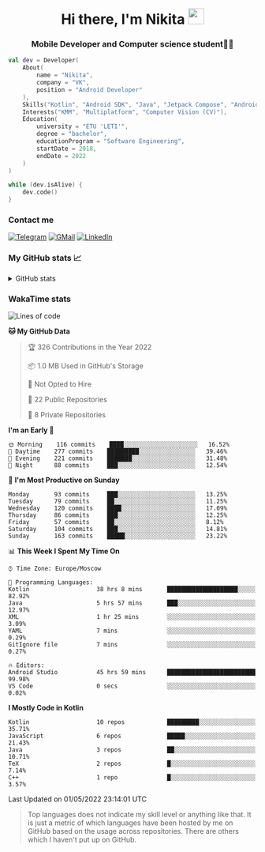 <h1 align="center">
Hi there, I'm Nikita 
<img src="https://github.com/blackcater/blackcater/raw/main/images/Hi.gif" height="32"/>
</h1>
<h3 align="center">Mobile Developer and Computer science student👨‍💻</h3>

```kotlin
val dev = Developer(
    About(
        name = "Nikita",
        company = "VK",
        position = "Android Developer"
    ),
    Skills("Kotlin", "Android SDK", "Java", "Jetpack Compose", "Android Jetpack"),
    Interests("KMM", "Multiplatform", "Computer Vision (CV)"),
    Education(
        university = "ETU 'LETI'",
        degree = "bachelor",
        educationProgram = "Software Engineering",
        startDate = 2018,
        endDate = 2022
    )
)

while (dev.isAlive) {
    dev.code()
}
```

### Contact me

[![Telegram](https://img.shields.io/badge/Telegram-white?style=for-the-badge&logo=telegram&logoColor=29e9ea)](https://t.me/po4yka)
[![GMail](https://img.shields.io/badge/Gmail-white?style=for-the-badge&logo=gmail&logoColor=d14836)](mailto:pochaev.nik@gmail.com)
[![LinkedIn](https://img.shields.io/badge/linkedin%20-white.svg?&style=for-the-badge&logo=linkedin&logoColor=%230077B5)](https://www.linkedin.com/in/nikita-pochaev-415b5a1a1)

### My GitHub stats 📈

<details>
  <summary>GitHub stats</summary>
  <p align="center">
    <img src="https://github-readme-stats.vercel.app/api?username=po4yka&show_icons=true&theme=dark" />
  </p>
</details>

### WakaTime stats

<!--START_SECTION:waka-->
![Lines of code](https://img.shields.io/badge/From%20Hello%20World%20I%27ve%20Written-1%20Million%20lines%20of%20code-blue)

**🐱 My GitHub Data** 

> 🏆 326 Contributions in the Year 2022
 > 
> 📦 1.0 MB Used in GitHub's Storage 
 > 
> 🚫 Not Opted to Hire
 > 
> 📜 22 Public Repositories 
 > 
> 🔑 8 Private Repositories  
 > 
**I'm an Early 🐤** 

```text
🌞 Morning    116 commits    ████░░░░░░░░░░░░░░░░░░░░░   16.52% 
🌆 Daytime    277 commits    █████████░░░░░░░░░░░░░░░░   39.46% 
🌃 Evening    221 commits    ███████░░░░░░░░░░░░░░░░░░   31.48% 
🌙 Night      88 commits     ███░░░░░░░░░░░░░░░░░░░░░░   12.54%

```
📅 **I'm Most Productive on Sunday** 

```text
Monday       93 commits     ███░░░░░░░░░░░░░░░░░░░░░░   13.25% 
Tuesday      79 commits     ██░░░░░░░░░░░░░░░░░░░░░░░   11.25% 
Wednesday    120 commits    ████░░░░░░░░░░░░░░░░░░░░░   17.09% 
Thursday     86 commits     ███░░░░░░░░░░░░░░░░░░░░░░   12.25% 
Friday       57 commits     ██░░░░░░░░░░░░░░░░░░░░░░░   8.12% 
Saturday     104 commits    ███░░░░░░░░░░░░░░░░░░░░░░   14.81% 
Sunday       163 commits    █████░░░░░░░░░░░░░░░░░░░░   23.22%

```


📊 **This Week I Spent My Time On** 

```text
⌚︎ Time Zone: Europe/Moscow

💬 Programming Languages: 
Kotlin                   38 hrs 8 mins       ████████████████████░░░░░   82.92% 
Java                     5 hrs 57 mins       ███░░░░░░░░░░░░░░░░░░░░░░   12.97% 
XML                      1 hr 25 mins        ░░░░░░░░░░░░░░░░░░░░░░░░░   3.09% 
YAML                     7 mins              ░░░░░░░░░░░░░░░░░░░░░░░░░   0.29% 
GitIgnore file           7 mins              ░░░░░░░░░░░░░░░░░░░░░░░░░   0.27%

🔥 Editors: 
Android Studio           45 hrs 59 mins      █████████████████████████   99.98% 
VS Code                  0 secs              ░░░░░░░░░░░░░░░░░░░░░░░░░   0.02%

```

**I Mostly Code in Kotlin** 

```text
Kotlin                   10 repos            █████████░░░░░░░░░░░░░░░░   35.71% 
JavaScript               6 repos             █████░░░░░░░░░░░░░░░░░░░░   21.43% 
Java                     3 repos             ██░░░░░░░░░░░░░░░░░░░░░░░   10.71% 
TeX                      2 repos             █░░░░░░░░░░░░░░░░░░░░░░░░   7.14% 
C++                      1 repo              █░░░░░░░░░░░░░░░░░░░░░░░░   3.57%

```



 Last Updated on 01/05/2022 23:14:01 UTC
<!--END_SECTION:waka-->

> Top languages does not indicate my skill level or anything like that. It is just a metric of which languages have been hosted by me on GitHub based on the usage across repositories. There are others which I haven't put up on GitHub.
